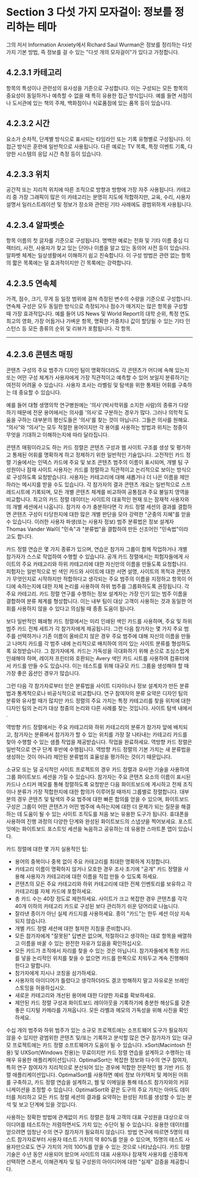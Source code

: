 # Section 3 다섯 가지 모자걸이: 정보를 정리하는 테마

그의 저서 Information Anxiety에서 Richard Saul Wurman은 정보를 정리하는 다섯 가지 기본 방법, 즉 정보를 걸 수 있는 "다섯 개의 모자걸이"가 있다고 가정합니다.

## 4.2.3.1 카테고리

항목의 특성이나 관련성의 유사성을 기준으로 구성합니다. 이는 구성되는 모든 항목의 중요성이 동일하거나 예측할 수 없을 때 특히 유용한 접근 방식입니다. 예를 들면 서점이나 도서관에 있는 책의 주제, 백화점이나 식료품점에 있는 품목 등이 있습니다.

## 4.2.3.2 시간

요소가 순차적, 단계별 방식으로 표시되는 타임라인 또는 기록 유형별로 구성됩니다. 이 접근 방식은 훈련에 일반적으로 사용됩니다. 다른 예로는 TV 목록, 특정 이벤트 기록, 다양한 시스템의 응답 시간 측정 등이 있습니다.

## 4.2.3.3 위치

공간적 또는 지리적 위치에 따른 조직으로 방향과 방향에 가장 자주 사용됩니다. 카테고리 중 가장 그래픽이 많은 이 카테고리는 분명히 지도에 적합하지만, 교육, 수리, 사용자 설명서 일러스트레이션 및 정보가 장소와 관련된 기타 사례에도 광범위하게 사용됩니다.

## 4.2.3.4 알파벳순

항목 이름의 첫 글자를 기준으로 구성됩니다. 명백한 예로는 전화 및 기타 이름 중심 디렉터리, 사전, 사용자가 찾고 있는 단어나 이름을 알고 있는 동의어 사전 등이 있습니다. 알파벳 체계는 일상생활에서 이해하기 쉽고 친숙합니다. 이 구성 방법은 관련 없는 항목의 짧은 목록에는 덜 효과적이지만 긴 목록에는 강력합니다.

## 4.2.3.5 연속체

가격, 점수, 크기, 무게 등 일정 범위에 걸쳐 측정된 변수의 수량을 기준으로 구성합니다. 연속체 구성은 모두 동일한 방식으로 측정되거나 점수가 매겨지는 많은 항목을 구성할 때 가장 효과적입니다. 예를 들어 US News 및 World Report의 대학 순위, 특정 연도 최고의 영화, 가장 어둡거나 가벼운 항목, 명확한 가중치나 값이 할당될 수 있는 기타 인스턴스 등 모든 종류의 순위 및 리뷰가 포함됩니다. 각 항목.

---

## 4.2.3.6 콘텐츠 매핑

콘텐츠 구성의 주요 범주가 디자인 팀이 명확하더라도 각 콘텐츠가 어디에 속해 있는지 또는 어떤 구성 체계가 사용자에게 가장 직관적이고 예측할 수 있어 보일지 분류하기는 여전히 어려울 수 있습니다. 사용자 조사는 라벨링 및 탐색을 위한 통제된 어휘를 구축하는 데 중요할 수 있습니다.

예를 들어 대형 생명의학 연구병원에는 '의사'(박사학위를 소지한 사람)의 종류가 다양하기 때문에 전문 용어에서는 의사를 '의사'로 구분하는 경우가 많다. 그러나 의학적 도움을 구하는 대부분의 평신도들은 '의사'를 찾는 것이 아닙니다. 그들은 의사를 원해요. “의사”와 “의사”는 모두 적절한 용어이지만 각 용어를 사용하는 방법과 위치는 청중이 무엇을 기대하고 이해하는지에 따라 달라집니다.

콘텐츠 매핑이라고도 하는 카드 정렬은 콘텐츠 구성과 웹 사이트 구조를 생성 및 평가하고 통제된 어휘를 명확하게 하고 정제하기 위한 일반적인 기술입니다. 고전적인 카드 정렬 기술에서는 인덱스 카드에 주요 및 보조 콘텐츠 범주의 이름이 표시되며, 개별 팀 구성원이나 잠재 사이트 사용자는 카드를 정렬하고 직관적이고 논리적으로 보이는 방식으로 구성하도록 요청받습니다. 사용자는 카테고리에 대해 새롭거나 더 나은 이름을 제안하라는 메시지를 받을 수도 있습니다. 각 참가자의 결과 콘텐츠 개요는 일반적으로 스프레드시트에 기록되며, 모든 개별 콘텐츠 체계를 비교하여 공통점과 주요 불일치 영역을 비교합니다. 최고의 카드 정렬 데이터는 사이트의 대표적인 현재 또는 잠재적 사용자와의 개별 세션에서 나옵니다. 참가자 수가 충분하다면 각 카드 정렬 세션의 결과를 결합하면 콘텐츠 구성이 타당한지에 대한 많은 개별 판단을 모아 강력한 "군중의 지혜"를 얻을 수 있습니다. 이러한 사용자 파생(또는 사용자 정보) 범주 분류법은 정보 설계자 Thomas Vander Wal이 "민속"과 "분류법"을 결합하여 만든 신조어인 "민속법"이라고도 합니다.

카드 정렬 연습은 몇 가지 종류가 있으며, 연습은 참가자 그룹이 함께 작업하거나 개별 참가자가 스스로 작업하여 수행할 수 있습니다. 공개 카드 정렬에서는 피험자들에게 사이트의 주요 카테고리와 하위 카테고리에 대한 자신만의 이름을 만들도록 요청합니다. 피험자는 일반적으로 빈 색인 카드와 사이트에 대한 서면 설명, 사이트의 목적과 콘텐츠가 무엇인지로 시작하지만 적합하다고 생각되는 주요 범주의 이름을 지정하고 항목이 어디에 속하는지에 대한 자체 논리를 사용하여 하위 범주를 그룹화하도록 권장됩니다. 각 주요 카테고리. 카드 정렬 연구를 수행하는 정보 설계자는 가장 인기 있는 범주 이름을 결합하여 분류 체계를 형성합니다. 이는 내부 팀이 대상 고객이 사용하는 것과 동일한 어휘를 사용하지 않을 수 있다고 의심될 때 종종 도움이 됩니다.

보다 일반적인 폐쇄형 카드 정렬에서는 미리 인쇄된 색인 카드를 사용하며, 주요 및 하위 범주 카드 전체 세트가 각 참가자에게 제공됩니다. 그런 다음 참가자는 몇 가지 주요 범주를 선택하거나 기존 이름이 올바르지 않은 경우 주요 범주에 대해 자신의 이름을 만들고 나머지 카드를 각 범주 내에 논리적으로 배치하여 의미 있는 사이트 분류를 형성하도록 요청받습니다. 그 참가자에게. 카드는 가독성을 극대화하기 위해 손으로 조심스럽게 인쇄해야 하며, 레이저 프린터와 호환되는 Avery 색인 카드 시트를 사용하여 컴퓨터에서 카드를 만들 수도 있습니다. 이는 테스트를 위해 대규모 카드 그룹을 생성해야 할 때 가장 좋은 옵션인 경우가 많습니다.

그런 다음 각 참가자로부터 얻은 분류법을 사이트 디자이너나 정보 설계자가 만든 분류법과 통계적으로나 비공식적으로 비교합니다. 연구 참여자의 분류 요약은 디자인 팀의 분류와 유사할 때가 많지만 카드 정렬의 주요 가치는 특정 카테고리를 찾을 위치에 대한 디자인 팀의 논리가 대상 청중의 논리와 다른 사례를 찾는 것입니다. 사이트 탐색 내에서 .

역방향 카드 정렬에서는 주요 카테고리와 하위 카테고리의 분류가 참가자 앞에 배치되고, 참가자는 분류에서 참가자가 할 수 있는 위치를 가장 잘 나타내는 카테고리 카드를 찾아 수행할 수 있는 샘플 작업을 제공받습니다. 작업을 완료하세요. 역방향 카드 정렬은 일반적으로 연구 단계 후반에 수행됩니다. 역방향 카드 정렬의 기본 가치는 새 분류법을 생성하는 것이 아니라 제안된 분류법의 효율성을 평가하는 것이기 때문입니다.

소규모 또는 덜 공식적인 사이트 프로젝트의 경우 카드 정렬과 유사한 기술을 사용하여 그룹 화이트보드 세션을 가질 수 있습니다. 참가자는 주요 콘텐츠 요소의 이름이 표시된 카드나 스티커 메모를 통해 정렬하도록 요청받은 다음 화이트보드에 게시하고 전체 조직이나 분류가 가장 적합한지에 대한 합의가 이루어질 때까지 그룹별로 정렬합니다. 대부분의 경우 콘텐츠 및 탐색의 주요 범주에 대한 빠른 합의를 얻을 수 있으며, 화이트보드 구성은 그룹이 어떤 콘텐츠가 어떤 범주에 속하는지에 대한 더 문제가 되는 질문을 해결하는 데 도움이 될 수 있는 사이트 조직도를 처음 보는 유용한 도구가 됩니다. 휴대폰을 사용하여 진행 과정의 다양한 단계와 완성된 화이트보드의 스냅샷을 찍어보세요. 포스트잇에는 화이트보드 포스트잇 세션을 녹음하고 공유하는 데 유용한 스마트폰 앱이 있습니다.

카드 정렬에 대한 몇 가지 실용적인 팁:

- 용어의 중복이나 중복 없이 주요 카테고리를 최대한 명확하게 지정합니다.
- 카테고리 이름이 명확하지 않거나 모호한 경우 조사 초기에 "공개" 카드 정렬을 사용해 사용자가 카테고리에 대한 이름을 직접 만들 수 있도록 하세요.
- 콘텐츠의 모든 주요 카테고리와 하위 카테고리에 대한 전체 인벤토리를 보유하고 각 카테고리를 자체 카드에 포함하세요.
- 총 카드 수는 40장 정도로 제한하세요. 사이트가 크고 복잡한 경우 콘텐츠를 각각 40개 이하의 카테고리 카드로 구성된 보다 관리하기 쉬운 덩어리로 나눕니다.
- 잘라낸 종이가 아닌 실제 카드지를 사용하세요. 종이 "카드"는 한두 세션 이상 지속되지 않습니다.
- 개별 카드 정렬 세션에 대한 철저한 지침을 준비합니다.
- 모든 참가자에게 "잘못된" 답변은 없으며, 적절하다고 생각하는 대로 항목을 배열하고 이름을 바꿀 수 있는 완전한 자유가 있음을 확인하십시오.
- 모든 카드가 조직에서 자리를 찾을 수 있는 것은 아닙니다. 참가자들에게 특정 카드를 넣을 논리적인 위치를 찾을 수 없으면 카드를 한쪽으로 치워두고 계속 진행해야 한다고 말합니다.
- 참가자에게 지시나 코칭을 삼가하세요.
- 사용자의 아이디어가 틀렸다고 생각하더라도 결코 방해하지 말고 자유로운 브레인스토밍을 허용하십시오.
- 새로운 카테고리와 개선된 용어에 대한 다양한 자료를 확보하세요.
- 제안된 카드 정렬 구성과 화이트보드 레이아웃을 기록하기에 충분한 해상도를 갖춘 좋은 디지털 카메라를 가져옵니다. 모든 라벨과 메모의 가독성을 위해 사진을 확인하세요.

수십 개의 범주와 하위 범주가 있는 소규모 프로젝트에는 소프트웨어 도구가 필요하지 않을 수 있지만 광범위한 콘텐츠 및/또는 기록하고 분석할 많은 연구 참가자가 있는 대규모 프로젝트에는 카드 정렬 소프트웨어가 도움이 될 수 있습니다. xSort(Macintosh 전용) 및 UXSort(Windows 전용)는 무료이지만 카드 정렬 연습을 설계하고 수행하는 데 매우 유용한 애플리케이션입니다. OptimalSort는 복잡한 정보와 다수의 연구 참여자, 특히 연구 참여자가 지리적으로 분산되어 있는 경우에 적합한 전문적인 웹 기반 카드 정렬 애플리케이션입니다. OptimalSort를 사용하면 예비 정보 아키텍처 및 제어된 어휘를 구축하고, 카드 정렬 연습을 설계하고, 웹 및 이메일을 통해 테스트 참가자와의 커뮤니케이션을 조정할 수 있습니다. OptimalSort와 같은 도구의 주요 가치는 아마도 데이터를 처리하고 모든 카드 정렬 세션의 결과를 요약하는 완성된 차트를 생성할 수 있는 분석 및 보고 단계에 있을 것입니다.

사용하는 정확한 방법에 관계없이 카드 정렬은 잠재 고객의 대표 구성원을 대상으로 아이디어를 테스트하는 저렴하면서도 가치 있는 수단이 될 수 있습니다. 유용한 데이터를 얻으려면 엄청난 수의 연구 참가자가 필요하지 않습니다. 방법 연구에 따르면 5명의 테스트 참가자로부터 사용자 테스트 가치의 약 80%를 얻을 수 있으며, 15명의 테스트 사용자만으로도 연구 가치의 거의 100%를 얻을 수 있는 것으로 나타났습니다. 카드 정렬 기술은 수년 동안 사용되어 왔으며 사이트의 대표 사용자나 잠재적 사용자를 신중하게 선택하면 스폰서, 이해관계자 및 팀 구성원의 아이디어에 대한 "실제" 검증을 제공합니다.
